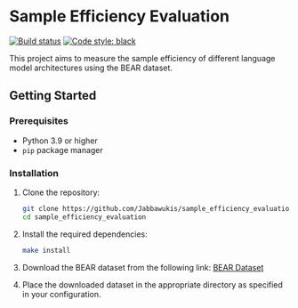 # Sample Efficiency Evaluation

[![Build status](https://img.shields.io/github/actions/workflow/status/Jabbawukis/sample_efficiency_evaluation/test.yml?logo=github&label=Tests)](https://github.com/Jabbawukis/sample_efficiency_evaluation/actions)
[![Code style: black](https://img.shields.io/badge/Code%20style-black-000000.svg)](https://github.com/psf/black)

This project aims to measure the sample efficiency of different language model architectures using the BEAR dataset.

## Getting Started

### Prerequisites

- Python 3.9 or higher
- `pip` package manager

### Installation

1. Clone the repository:
    ```bash
    git clone https://github.com/Jabbawukis/sample_efficiency_evaluation.git
    cd sample_efficiency_evaluation
    ```

2. Install the required dependencies:
    ```bash
    make install
    ```

3. Download the BEAR dataset from the following link: [BEAR Dataset](https://github.com/lm-pub-quiz/BEAR)

4. Place the downloaded dataset in the appropriate directory as specified in your configuration.